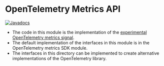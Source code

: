 # OpenTelemetry Metrics API

[![Javadocs][javadoc-image]][javadoc-url]

* The code in this module is the implementation of the [experimental OpenTelemetry metrics signal][metrics-spec].
* The default implementation of the interfaces in this module is in the OpenTelemetry metrics SDK module. 
* The interfaces in this directory can be implemented to create alternative
  implementations of the OpenTelemetry library.

[javadoc-image]: https://www.javadoc.io/badge/io.opentelemetry/opentelemetry-api-metrics.svg
[javadoc-url]: https://www.javadoc.io/doc/io.opentelemetry/opentelemetry-api-metrics
[metrics-spec]: https://github.com/open-telemetry/opentelemetry-specification/blob/main/specification/metrics/api.md